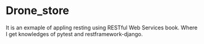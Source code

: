 # Drone_store
It is an exmaple of appling resting using RESTful Web Services book. Where I get knowledges of pytest and restframework-django.
